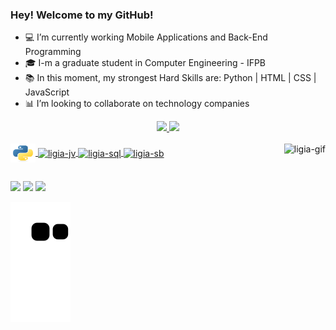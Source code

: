 ### **Hey! Welcome to my GitHub!**

- 💻 I’m currently working Mobile Applications and Back-End Programming
- 🎓 I-m a graduate student in Computer Engineering - IFPB
- 📚 In this moment, my strongest Hard Skills are: Python | HTML | CSS | JavaScript
- 📊 I’m looking to collaborate on technology companies

<div align="center">
  <a href="https://github.com/ligianogueira1">
  <img width="42%" src="https://github-readme-stats.vercel.app/api?username=ligianogueira1&show_icons=true&theme=dracula&include_all_commits=true&count_private=true"/>
  <img width="50%" src="https://github-readme-stats.vercel.app/api/top-langs/?username=ligianogueira1&layout=compact&langs_count=7&theme=dracula"/>
</div>
  
 <div style="display: inline_block"><br>
  <img align="center" alt="ligia-py" height="30" width="40" src="https://raw.githubusercontent.com/devicons/devicon/master/icons/python/python-original.svg">
  <img align="center" alt="ligia-jv" height="30" width="40" src="https://cdn.jsdelivr.net/gh/devicons/devicon/icons/java/java-original.svg">
  <img align="center" alt="ligia-sql" height="30" width="40" src="https://cdn.jsdelivr.net/gh/devicons/devicon/icons/mysql/mysql-original-wordmark.svg">
  <img align="center" alt="ligia-sb" height="30" width="40" src="https://cdn.jsdelivr.net/gh/devicons/devicon/icons/spring/spring-original.svg">
  <img align="right" alt="ligia-gif" height="150" src="https://media.discordapp.net/attachments/989981349777637446/1050495182451245096/07eee80b4654fe504719bc0b238e6121_1_2.gif">
</div>
  
 ##
  
<div> 
  <a href="https://instagram.com/ligianogueiraa" target="_blank"><img src="https://img.shields.io/badge/-Instagram-%23E4405F?style=for-the-badge&logo=instagram&logoColor=white" target="_blank"></a>
  <a href = "ligiatht@gmail.com"><img src="https://img.shields.io/badge/-Gmail-%23333?style=for-the-badge&logo=gmail&logoColor=white" target="_blank"></a>
  <a href="https://www.linkedin.com/in/anna-ligia-alves-nogueira/" target="_blank"><img src="https://img.shields.io/badge/-LinkedIn-%230077B5?style=for-the-badge&logo=linkedin&logoColor=white" target="_blank"></a> 

![Snake animation](https://github.com/ligianogueira1/ligianogueira1/blob/output/github-contribution-grid-snake.svg)

</div>
